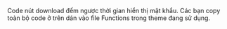 Code nút download đếm ngược thời gian hiển thị mật khẩu. Các bạn copy toàn bộ code ở trên dán vào file Functions trong theme đang sử dụng.
